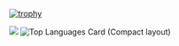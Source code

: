 

<!--
**Nishino0719/Nishino0719** is a ✨ _special_ ✨ repository because its `README.md` (this file) appears on your GitHub profile.

Here are some ideas to get you started:

- 🔭 I’m currently working on ...
- 🌱 I’m currently learning ...
- 👯 I’m looking to collaborate on ...
- 🤔 I’m looking for help with ...
- 💬 Ask me about ...
- 📫 How to reach me: ...
- 😄 Pronouns: ...
- ⚡ Fun fact: ...
-->
[![trophy](https://github-profile-trophy.vercel.app/?username=Nishino0719)](https://github.com/ryo-ma/github-profile-trophy)
<!-- ![GitHub Stats Card](https://github-readme-stats.vercel.app/api?username=Nishino0719) -->
[![](https://raw.githubusercontent.com/Nishino0719/Nishino0719/main/profile-summary-card-output/github/0-profile-details.svg)](https://github.com/vn7n24fzkq/github-profile-summary-cards)
![Top Languages Card (Compact layout)](https://github-readme-stats.vercel.app/api/top-langs/?username=Nishino0719&layout=compact)


